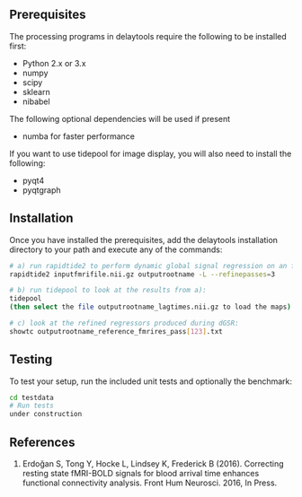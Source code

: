 Prerequisites
-------------

The processing programs in delaytools require the following to be installed first:

* Python 2.x or 3.x
* numpy
* scipy
* sklearn
* nibabel

The following optional dependencies will be used if present
* numba for faster performance

If you want to use tidepool for image display, you will also need to install the following:
* pyqt4
* pyqtgraph

Installation
------------

Once you have installed the prerequisites, add the delaytools installation directory to your path and execute any of the commands:

```bash
# a) run rapidtide2 to perform dynamic global signal regression on an fMRI file[1]:
rapidtide2 inputfmrifile.nii.gz outputrootname -L --refinepasses=3

# b) run tidepool to look at the results from a):
tidepool
(then select the file outputrootname_lagtimes.nii.gz to load the maps)

# c) look at the refined regressors produced during dGSR:
showtc outputrootname_reference_fmrires_pass[123].txt
```

Testing
-------

To test your setup, run the included unit tests and optionally the benchmark:

```bash
cd testdata
# Run tests
under construction
```

References
----------
1) Erdoğan S, Tong Y, Hocke L, Lindsey K, Frederick B (2016). Correcting resting state fMRI-BOLD signals for blood arrival time enhances functional connectivity analysis. Front Hum Neurosci. 2016, In Press.
